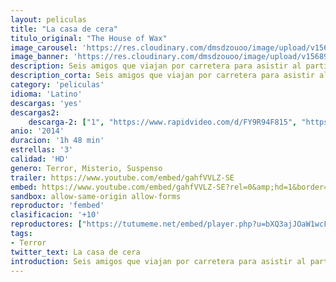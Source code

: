```yaml
---
layout: peliculas
title: "La casa de cera"
titulo_original: "The House of Wax"
image_carousel: 'https://res.cloudinary.com/dmsdzouoo/image/upload/v1568957334/cera-min_dc0pa2.jpg'
image_banner: 'https://res.cloudinary.com/dmsdzouoo/image/upload/v1568957335/81be5-how-2-39-min_vi7lfq.jpg'
description: Seis amigos que viajan por carretera para asistir al partido de fútbol más importante del año, la víspera deciden acampar al aire libre. A la mañana siguiente, se dan cuenta de que su coche ha sido manipulado, así que aceptan la invitación de un conductor que los lleva hasta Ambrose. Al llegar, visitan la principal atracción de la ciudad, la Casa de Cera de Trudy, que está llena de esculturas de cera cuyo parecido con los modelos es asombroso. Cuando descubren, horrorizados, la razón de esta inquietante semejanza, comprenden que o escapan de la ciudad o también ellos acabarán convertidos en estatuas del tenebroso museo.
description_corta: Seis amigos que viajan por carretera para asistir al partido de fútbol más importante del año, la víspera deciden acampar al aire libre. A la mañana siguiente, se dan cuenta de que su coche ha sido manipulado, así que aceptan la invitación de un conductor que los lleva hasta Ambrose. Al llegar, visitan la..
category: 'peliculas'
idioma: 'Latino'
descargas: 'yes'
descargas2:
    descarga-2: ["1", "https://www.rapidvideo.com/d/FY9R94F815", "https://www.google.com/s2/favicons?domain=www.rapidvideo.com","RapidVideo","https://res.cloudinary.com/imbriitneysam/image/upload/v1541473684/mexico.png", "Latino", "HD"]
anio: '2014'
duracion: '1h 48 min'
estrellas: '3'
calidad: 'HD'
genero: Terror, Misterio, Suspenso
trailer: https://www.youtube.com/embed/gahfVVLZ-SE
embed: https://www.youtube.com/embed/gahfVVLZ-SE?rel=0&amp;hd=1&border=0&wmode=opaque&enablejsapi=1&modestbranding=1&controls=1&showinfo=1
sandbox: allow-same-origin allow-forms
reproductor: 'fembed'
clasificacion: '+10'
reproductores: ["https://tutumeme.net/embed/player.php?u=bXQ3ajJOaW1wcFRGcEs2VW5XRGExTlRPMytmUnc3bHVwcWhoenVIUjI5SHF5TlNwc0taaG1jN2gwZHZSNTlIRHVhV2tZWitkNUtDVDNOL1ZvYW1rYjJkbm81OD0"]
tags:
- Terror
twitter_text: La casa de cera
introduction: Seis amigos que viajan por carretera para asistir al partido de fútbol más importante del año, la víspera deciden acampar al aire libre. A la mañana siguiente, se dan cuenta de que su coche ha sido manipulado, así que aceptan la invitación de un conductor que los lleva hasta Ambrose. Al llegar, visitan la...
---
```



 








